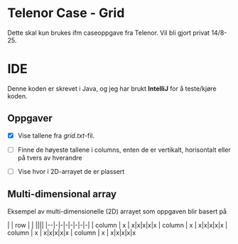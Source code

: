 # Telenor Case - Grid

Dette skal kun brukes ifm caseoppgave fra Telenor. Vil bli gjort privat 14/8-25.




# IDE

Denne koden er skrevet i Java, og jeg har brukt **IntelliJ** for å teste/kjøre koden.

## Oppgaver

 - [x] Vise tallene fra *grid.txt*-fil.
 - [ ] Finne de høyeste tallene i columns, enten de er vertikalt, horisontalt eller på tvers av hverandre
 - [ ] Vise hvor i 2D-arrayet de er plassert


## Multi-dimensional array

Eksempel av multi-dimensionelle (2D) arrayet som oppgaven blir basert på

|  | row | | ||||
|--|-|-|-|-|-|-|-|
| column | x | x|x|x|x|x
| column | x | x|x|x|x|x
| column | x | x|x|x|x|x
| column | x | x|x|x|x|x



